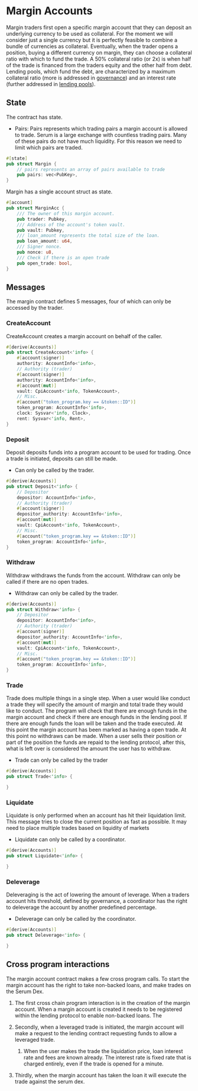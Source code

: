 # Margin Accounts

Margin traders first open a specific margin account that they can deposit an underlying currency to be used as collateral. For the moment we will consider just a single currency but it is perfectly feasible to combine a bundle of currencies as collateral. Eventually, when the trader opens a position, buying a different currency on margin, they can choose a collateral ratio with which to fund the trade. A 50% collateral ratio (or 2x) is when half of the trade is financed from the traders equity and the other half from debt. Lending pools, which fund the debt, are characterized by a maximum collateral ratio (more is addressed in [governance](./governance.md)) and an interest rate (further addressed in [lending pools](./lending.md)). 

## State

The contract has state. 

- Pairs: Pairs represents which trading pairs a margin account is allowed to trade. Serum is a large exchange with countless trading pairs. Many of these pairs do not have much liquidity. For this reason we need to limit which pairs are traded.

```rust 
#[state]
pub struct Margin {
    // pairs represents an array of pairs available to trade
    pub pairs: vec<PubKey>,
}
```

Margin has a single account struct as state. 

```rust
#[account]
pub struct MarginAcc {
    /// The owner of this margin account.
    pub trader: Pubkey,
    /// Address of the account's token vault.
    pub vault: Pubkey,
    /// loan_amount represents the total size of the loan. 
    pub loan_amount: u64,
    /// Signer nonce.
    pub nonce: u8,
    /// Check if there is an open trade
    pub open_trade: bool,
}
```

## Messages

The margin contract defines 5 messages, four of which can only be accessed by the trader. 

### CreateAccount

CreateAccount creates a margin account on behalf of the caller.

```rust
#[derive(Accounts)]
pub struct CreateAccount<'info> {
    #[account(signer)]
    authority: AccountInfo<'info>,
    // Authority (trader)
    #[account(signer)]
    authority: AccountInfo<'info>,
    #[account(mut)]
    vault: CpiAccount<'info, TokenAccount>,
    // Misc.
    #[account("token_program.key == &token::ID")]
    token_program: AccountInfo<'info>,
    clock: Sysvar<'info, Clock>,
    rent: Sysvar<'info, Rent>,
}
```

### Deposit

Deposit deposits funds into a program account to be used for trading. Once a trade is initiated, deposits can still be made. 

- Can only be called by the trader.

```rust
#[derive(Accounts)]
pub struct Deposit<'info> {
    // Depositor
    depositor: AccountInfo<'info>,
    // Authority (trader)
    #[account(signer)]
    depositor_authority: AccountInfo<'info>,
    #[account(mut)]
    vault: CpiAccount<'info, TokenAccount>,
    // Misc.
    #[account("token_program.key == &token::ID")]
    token_program: AccountInfo<'info>,
}
```

### Withdraw

Withdraw withdraws the funds from the account. Withdraw can only be called if there are no open trades. 

- Withdraw can only be called by the trader. 

```rust
#[derive(Accounts)]
pub struct Withdraw<'info> {
    // Depositor
    depositor: AccountInfo<'info>,
    // Authority (trader)
    #[account(signer)]
    depositor_authority: AccountInfo<'info>,
    #[account(mut)]
    vault: CpiAccount<'info, TokenAccount>,
    // Misc.
    #[account("token_program.key == &token::ID")]
    token_program: AccountInfo<'info>,
}
```

### Trade

Trade does multiple things in a single step. When a user would like conduct a trade they will specify the amount of margin and total trade they would like to conduct. The program will check that there are enough funds in the margin account and check if there are enough funds in the lending pool. If there are enough funds the loan will be taken and the trade executed. At this point the margin account has been marked as having a open trade. At this point no withdraws can be made. When a user sells their position or part of the position the funds are repaid to the lending protocol, after this, what is left over is considered the amount the user has to withdraw. 

- Trade can only be called by the trader

```rust
#[derive(Accounts)]
pub struct Trade<'info> {

}
```

### Liquidate

Liquidate is only performed when an account has hit their liquidation limit. This message tries to close the current position as fast as possible. It may need to place multiple trades based on liquidity of markets

- Liquidate can only be called by a coordinator. 

```rust
#[derive(Accounts)]
pub struct Liquidate<'info> {

}
```

### Deleverage

Deleveraging is the act of lowering the amount of leverage. When a traders account hits threshold, defined by governance, a coordinator has the right to deleverage the account by another predefined percentage. 

- Deleverage can only be called by the coordinator.

```rust
#[derive(Accounts)]
pub struct Deleverage<'info> {

}
```

## Cross program interactions

The margin account contract makes a few cross program calls. To start the margin account has the right to take non-backed loans, and make trades on the Serum Dex. 

1. The first cross chain program interaction is in the creation of the margin account. When a margin account is created it needs to be registered within the lending protocol to enable non-backed loans. The

2. Secondly, when a leveraged trade is initiated, the margin account will make a request to the lending contract requesting funds to allow a leveraged trade. 
   1. When the user makes the trade the liquidation price, loan interest rate and fees are known already. The interest rate is fixed rate that is charged entirely, even if the trade is opened for a minute. 

3. Thirdly, when the margin account has taken the loan it will execute the trade against the serum dex.
